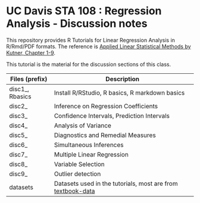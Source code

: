 # UC Davis STA 108 : Regression Analysis - Discussion notes

This repository provides R Tutorials for Linear Regression Analysis in R/Rmd/PDF formats. The reference is [Applied Linear Statistical Methods by Kutner, Chapter 1-9](http://users.stat.ufl.edu/~winner/sta4211/ALSM_5Ed_Kutner.pdf).


This tutorial is the material for the discussion sections of this class. 

| Files (prefix) | Description |
| --- | --- |
| disc1_, Rbasics     |  Install R/RStudio, R basics, R markdown basics |
| disc2_     | Inference on Regression Coefficients |
| disc3_     | Confidence Intervals, Prediction Intervals |
| disc4_    | Analysis of Variance |
| disc5_    | Diagnostics and Remedial Measures|
| disc6_    | Simultaneous Inferences|
| disc7_     | Multiple Linear Regression|
| disc8_    | Variable Selection|
| disc9_    | Outlier detection|
| datasets     | Datasets used in the tutorials, most are from [textbook-data](http://users.stat.ufl.edu/~rrandles/sta4210/Rclassnotes/data/textdatasets/Chapter%20%206%20Data%20Sets.html)
